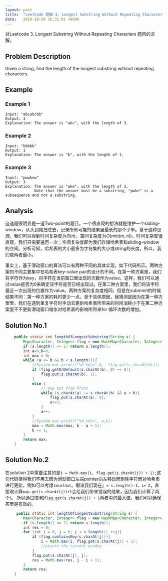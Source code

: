 ```yaml
---
layout: post
title:  "LeetCode 题解-3. Longest Substring Without Repeating Characters"
date:   2019-10-20 16:31:01 +0800
---
```


对Leetcode 3. Longest Substring Without Repeating Characters 题目的求解。

## Problem Description

Given a string, find the length of the longest substring without repeating characters.

## Example

### Example 1

```
Input: "abcabcbb"
Output: 3 
Explanation: The answer is "abc", with the length of 3.
```

### Example 2

```
Input: "bbbbb"
Output: 1
Explanation: The answer is "b", with the length of 1.
```

### Example 3

```
Input: "pwwkew"
Output: 3
Explanation: The answer is "wke", with the length of 3. 
             Note that the answer must be a substring, "pwke" is a subsequence and not a substring.
```

## Analysis

这道题很明显是一道Two-point的题目。一个很直观的想法就是维护一个sliding-window，从头到尾扫过去，记录所有可能的结果里最长的那个子串。基于这种思想，我们可以得到时间复杂度为$\Theta(n)$，空间复杂度为$O(min(m,n))$。时间复杂度很直观，我们只需要遍历一次；空间复杂度即为我们存储哈希表和sliding-window的空间。分析可知，哈希表的大小最多为字符集的大小或string的长度，所以，我们取两者最小。

事实上，基于滑动窗口的算法可以有两种不同的具体实现，如下代码所示。两种方案的不同主要集中在哈希表key-value pair的设计的不同。在第一种方案里，我们将字符作为key，将字符在当前窗口里出现的次数作为value，这样，我们可以通过value是否为0来确定该字符是否已经出现过。在第二种方案里，我们将该字符最近一次出现的位置作为value。两种方案的复杂度相同，但是在submmit的时候结果不同：第一种方案的耗时更少一点。至于具体原因，我猜测是因为在第一种方案里，我们在遇到重复字符时手动去更新哈希表所带来的时间消耗小于在第二种方案里不不更新滑动窗口缩水对哈希表的影响所带来for 循环次数的增加。

## Solution No.1

```java
    public static int lengthOfLongestSubstring(String s) {
        Map<Character, Integer> flag = new HashMap<Character, Integer>();
        if (s.length() <= 1) return s.length();
        int a=0,b=0;
        int max = 0;
        while (a <= b && b < s.length()){
            //System.out.printf("%d %d\n",b,  flag.get(s.charAt(b)));
            if (flag.getOrDefault(s.charAt(b), 0) == 0){
                flag.put(s.charAt(b), 1);
            }
            else {
                // pop out from front
                while (s.charAt(a) != s.charAt(b) && a < b){
                    flag.put(s.charAt(a), 0);
                    a+=1;
                }
                a++;
            }
            //System.out.printf("%d %d\n", a,b);
            max = Math.max(max, b - a + 1);
            b += 1;
        }
        return max;
    }
```

## Solution No.2

在solution 2中需要注意的是`i = Math.max(i, flag.get(s.charAt(j)) + 1);`这句代码使得我们不用去因为滑动窗口左端pointer向左移动而删除字符而对哈希表进行更新，例如可以考虑`tmsmfdut`。假设我们现在`j = s.length()-1，i= 2`，直接取计算`map.get(s.charAt(j))+1`会给我们带来错误的结果，因为我们计算了两个t。
所以通过取i和`flag.get(s.charAt(j)) + 1`两者中的最大值，我们可以确保答案是有效的。

```java
     public static int lengthOfLongestSubstring(String s) {
        Map<Character, Integer> flag = new HashMap<Character, Integer>();
        if (s.length() <= 1) return s.length();
        int res = 0;
        for (int i = 0, j = 0; j < s.length(); ++j){
            if (flag.containsKey(s.charAt(j))){
                i = Math.max(i, flag.get(s.charAt(j)) + 1);
                //ensure the current window
            }
            flag.put(s.charAt(j), j);
            res = Math.max(res, j - i + 1);
        }
        return res;
    }
```
